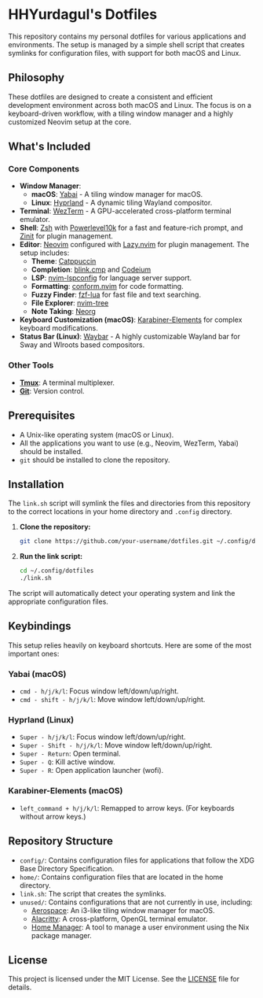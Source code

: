 # HHYurdagul's Dotfiles

This repository contains my personal dotfiles for various applications and environments. The setup is managed by a simple shell script that creates symlinks for configuration files, with support for both macOS and Linux.

## Philosophy

These dotfiles are designed to create a consistent and efficient development environment across both macOS and Linux. The focus is on a keyboard-driven workflow, with a tiling window manager and a highly customized Neovim setup at the core.

## What's Included

### Core Components

-   **Window Manager**:
    -   **macOS**: [Yabai](https://github.com/koekeishiya/yabai) - A tiling window manager for macOS.
    -   **Linux**: [Hyprland](https://hyprland.org/) - A dynamic tiling Wayland compositor.
-   **Terminal**: [WezTerm](https://wezfurlong.org/wezterm/) - A GPU-accelerated cross-platform terminal emulator.
-   **Shell**: [Zsh](https://www.zsh.org/) with [Powerlevel10k](https://github.com/romkatv/powerlevel10k) for a fast and feature-rich prompt, and [Zinit](https://github.com/zdharma-continuum/zinit) for plugin management.
-   **Editor**: [Neovim](https://neovim.io/) configured with [Lazy.nvim](https://github.com/folke/lazy.nvim) for plugin management. The setup includes:
    -   **Theme**: [Catppuccin](https://github.com/catppuccin/nvim)
    -   **Completion**: [blink.cmp](https://github.com/saghen/blink.cmp) and [Codeium](https://codeium.com/)
    -   **LSP**: [nvim-lspconfig](https://github.com/neovim/nvim-lspconfig) for language server support.
    -   **Formatting**: [conform.nvim](https://github.com/stevearc/conform.nvim) for code formatting.
    -   **Fuzzy Finder**: [fzf-lua](https://github.com/ibhagwan/fzf-lua) for fast file and text searching.
    -   **File Explorer**: [nvim-tree](https://github.com/nvim-tree/nvim-tree.lua)
    -   **Note Taking**: [Neorg](https://github.com/nvim-neorg/neorg)
-   **Keyboard Customization (macOS)**: [Karabiner-Elements](https://karabiner-elements.pqrs.org/) for complex keyboard modifications.
-   **Status Bar (Linux)**: [Waybar](https://github.com/Alexays/Waybar) - A highly customizable Wayland bar for Sway and Wlroots based compositors.

### Other Tools

-   **[Tmux](https://github.com/tmux/tmux)**: A terminal multiplexer.
-   **[Git](https://git-scm.com/)**: Version control.

## Prerequisites

-   A Unix-like operating system (macOS or Linux).
-   All the applications you want to use (e.g., Neovim, WezTerm, Yabai) should be installed.
-   `git` should be installed to clone the repository.

## Installation

The `link.sh` script will symlink the files and directories from this repository to the correct locations in your home directory and `.config` directory.

1.  **Clone the repository:**

    ```bash
    git clone https://github.com/your-username/dotfiles.git ~/.config/dotfiles
    ```

2.  **Run the link script:**

    ```bash
    cd ~/.config/dotfiles
    ./link.sh
    ```

The script will automatically detect your operating system and link the appropriate configuration files.

## Keybindings

This setup relies heavily on keyboard shortcuts. Here are some of the most important ones:

### Yabai (macOS)

-   `cmd - h/j/k/l`: Focus window left/down/up/right.
-   `cmd - shift - h/j/k/l`: Move window left/down/up/right.

### Hyprland (Linux)

-   `Super - h/j/k/l`: Focus window left/down/up/right.
-   `Super - Shift - h/j/k/l`: Move window left/down/up/right.
-   `Super - Return`: Open terminal.
-   `Super - Q`: Kill active window.
-   `Super - R`: Open application launcher (wofi).

### Karabiner-Elements (macOS)

-   `left_command + h/j/k/l`: Remapped to arrow keys. (For keyboards without arrow keys.)

## Repository Structure

-   `config/`: Contains configuration files for applications that follow the XDG Base Directory Specification.
-   `home/`: Contains configuration files that are located in the home directory.
-   `link.sh`: The script that creates the symlinks.
-   `unused/`: Contains configurations that are not currently in use, including:
    -   [Aerospace](https://github.com/nikitabobko/AeroSpace): An i3-like tiling window manager for macOS.
    -   [Alacritty](https://alacritty.org/): A cross-platform, OpenGL terminal emulator.
    -   [Home Manager](https://github.com/nix-community/home-manager): A tool to manage a user environment using the Nix package manager.

## License

This project is licensed under the MIT License. See the [LICENSE](LICENSE) file for details.
